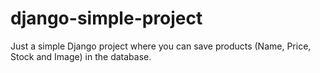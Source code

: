 # django-simple-project
Just a simple Django project where you can save products (Name, Price, Stock and Image) in the database.
